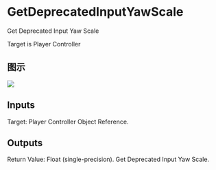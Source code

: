 # GetDeprecatedInputYawScale

Get Deprecated Input Yaw Scale

Target is Player Controller

## 图示

![]($-20221218-20295266.png)

## Inputs

Target: Player Controller Object Reference.  

## Outputs

Return Value: Float (single-precision). Get Deprecated Input Yaw Scale.

